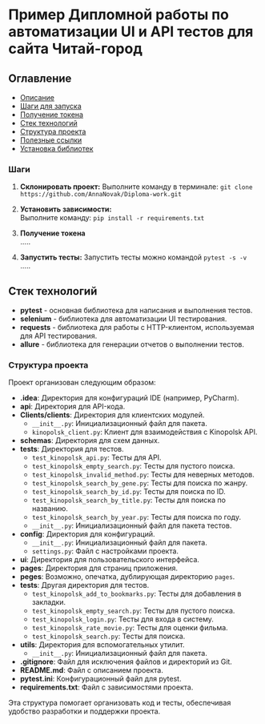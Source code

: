 # Пример Дипломной работы по автоматизации UI и API тестов для сайта Читай-город

## Оглавление
- [Описание](#описание)
- [Шаги для запуска](#шаги-для-запуска)
- [Получение токена](#получение-токена)
- [Стек технологий](#стек-технологий)
- [Структура проекта](#структура-проекта)
- [Полезные ссылки](#полезные-ссылки)
- [Установка библиотек](#установка-библиотек)


### Шаги
1. **Склонировать проект:** 
    Выполните команду в терминале: `git clone https://github.com/AnnaNovak/Diploma-work.git`

2. **Установить зависимости:**  
   Выполните команду:
   `pip install -r requirements.txt`

3. **Получение токена**  
   .....   

4. **Запустить тесты:** 
    Запустить тесты можно командой `pytest -s -v `
    .....


## Стек технологий
- **pytest** - основная библиотека для написания и выполнения тестов.
- **selenium** - библиотека для автоматизации UI тестирования.
- **requests** - библиотека для работы с HTTP-клиентом, используемая для API тестирования.
- **allure** - библиотека для генерации отчетов о выполнении тестов.

### Структура проекта

Проект организован следующим образом:

- **.idea**: Директория для конфигураций IDE (например, PyCharm).
- **api**: Директория для API-кода.
- **Clients/clients**: Директория для клиентских модулей.
  - `__init__.py`: Инициализационный файл для пакета.
  - `kinopolsk_client.py`: Клиент для взаимодействия с Kinopolsk API.
- **schemas**: Директория для схем данных.
- **tests**: Директория для тестов.
  - `test_kinopolsk_api.py`: Тесты для API.
  - `test_kinopolsk_empty_search.py`: Тесты для пустого поиска.
  - `test_kinopolsk_invalid_method.py`: Тесты для неверных методов.
  - `test_kinopolsk_search_by_gene.py`: Тесты для поиска по жанру.
  - `test_kinopolsk_search_by_id.py`: Тесты для поиска по ID.
  - `test_kinopolsk_search_by_title.py`: Тесты для поиска по названию.
  - `test_kinopolsk_search_by_year.py`: Тесты для поиска по году.
  - `__init__.py`: Инициализационный файл для пакета тестов.
- **config**: Директория для конфигураций.
  - `__init__.py`: Инициализационный файл для пакета.
  - `settings.py`: Файл с настройками проекта.
- **ui**: Директория для пользовательского интерфейса.
- **pages**: Директория для страниц приложения.
- **peges**: Возможно, опечатка, дублирующая директорию `pages`.
- **tests**: Другая директория для тестов.
  - `test_kinopolsk_add_to_bookmarks.py`: Тесты для добавления в закладки.
  - `test_kinopolsk_empty_search.py`: Тесты для пустого поиска.
  - `test_kinopolsk_login.py`: Тесты для входа в систему.
  - `test_kinopolsk_rate_movie.py`: Тесты для оценки фильма.
  - `test_kinopolsk_search.py`: Тесты для поиска.
- **utils**: Директория для вспомогательных утилит.
  - `__init__.py`: Инициализационный файл для пакета.
- **.gitignore**: Файл для исключения файлов и директорий из Git.
- **README.md**: Файл с описанием проекта.
- **pytest.ini**: Конфигурационный файл для pytest.
- **requirements.txt**: Файл с зависимостями проекта.

Эта структура помогает организовать код и тесты, обеспечивая удобство разработки и поддержки проекта.
